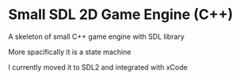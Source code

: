 Small SDL 2D Game Engine (C++)
===========

A skeleton of small C++ game engine with SDL library  

More spacifically it is a state machine

I currently moved it to SDL2 and integrated with xCode

